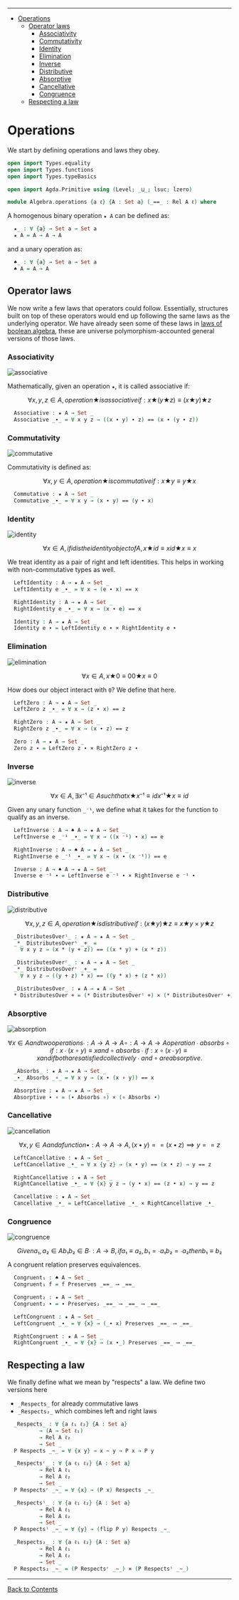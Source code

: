 <!-- START doctoc generated TOC please keep comment here to allow auto update -->
<!-- DON'T EDIT THIS SECTION, INSTEAD RE-RUN doctoc TO UPDATE -->
****

- [Operations](#operations)
  - [Operator laws](#operator-laws)
    - [Associativity](#associativity)
    - [Commutativity](#commutativity)
    - [Identity](#identity)
    - [Elimination](#elimination)
    - [Inverse](#inverse)
    - [Distributive](#distributive)
    - [Absorptive](#absorptive)
    - [Cancellative](#cancellative)
    - [Congruence](#congruence)
  - [Respecting a law](#respecting-a-law)

<!-- END doctoc generated TOC please keep comment here to allow auto update -->


# Operations

We start by defining operations and laws they obey.

```agda
open import Types.equality
open import Types.functions
open import Types.typeBasics

open import Agda.Primitive using (Level; _⊔_; lsuc; lzero)

module Algebra.operations {a ℓ} {A : Set a} (_==_ : Rel A ℓ) where
```

A homogenous binary operation `★ A` can be defined as:

```agda
  ★_ : ∀ {a} → Set a → Set a
  ★ A = A → A → A
```

and a unary operation as:

```agda
  ♠_ : ∀ {a} → Set a → Set a
  ♠ A = A → A
```

## Operator laws

We now write a few laws that operators could follow. Essentially, structures built on top of these operators would end up following the same laws as the underlying operator. We have already seen some of these laws in [laws of boolean algebra](./Logic.laws.html), these are universe polymorphism-accounted general versions of those laws.

### Associativity

![associative](associative.png)

Mathematically, given an operation `★`, it is called associative if:

```math
∀ x, y, z ∈ A,
operation ★ is associative if:

x ★ (y ★ z) ≡ (x ★ y) ★ z
```

```agda
  Associative : ★ A → Set _
  Associative _∙_ = ∀ x y z → ((x ∙ y) ∙ z) == (x ∙ (y ∙ z))
```

### Commutativity

![commutative](commutative.png)

Commutativity is defined as:

```math
∀ x, y ∈ A,
operation ★ is commutative if:

x ★ y ≡ y ★ x
```

```agda
  Commutative : ★ A → Set _
  Commutative _∙_ = ∀ x y → (x ∙ y) == (y ∙ x)
```

### Identity

![identity](identity.png)

```math
∀ x ∈ A,
if id is the identity object of A,

x ★ id ≡ x
id ★ x ≡ x
```

We treat identity as a pair of right and left identities. This helps in working with non-commutative types as well.

```agda
  LeftIdentity : A → ★ A → Set _
  LeftIdentity e _∙_ = ∀ x → (e ∙ x) == x

  RightIdentity : A → ★ A → Set _
  RightIdentity e _∙_ = ∀ x → (x ∙ e) == x

  Identity : A → ★ A → Set _
  Identity e ∙ = LeftIdentity e ∙ × RightIdentity e ∙
```

### Elimination

![elimination](elimination.png)

```math
∀ x ∈ A,

x ★ 0 ≡ 0
0 ★ x ≡ 0
```

How does our object interact with `0`? We define that here.

```agda
  LeftZero : A → ★ A → Set _
  LeftZero z _∙_ = ∀ x → (z ∙ x) == z

  RightZero : A → ★ A → Set _
  RightZero z _∙_ = ∀ x → (x ∙ z) == z

  Zero : A → ★ A → Set _
  Zero z ∙ = LeftZero z ∙ × RightZero z ∙
```

### Inverse

![inverse](inverse.png)

```math
∀ x ∈ A, ∃ x⁻¹ ∈ A such that

x ★ x⁻¹ ≡ id

x⁻¹ ★ x ≡ id
```

Given any unary function `_⁻¹`, we define what it takes for the function to qualify as an inverse.

```agda
  LeftInverse : A → ♠ A → ★ A → Set _
  LeftInverse e _⁻¹ _∙_ = ∀ x → ((x ⁻¹) ∙ x) == e

  RightInverse : A → ♠ A → ★ A → Set _
  RightInverse e _⁻¹ _∙_ = ∀ x → (x ∙ (x ⁻¹)) == e

  Inverse : A → ♠ A → ★ A → Set _
  Inverse e ⁻¹ ∙ = LeftInverse e ⁻¹ ∙ × RightInverse e ⁻¹ ∙
```

### Distributive

![distributive](distributive.png)

```math
∀ x, y, z ∈ A,
operation ★ is distributive if:

( x ★ y ) ★ z ≡ x ★ y × y ★ z
```

```agda
  _DistributesOverˡ_ : ★ A → ★ A → Set _
  _*_ DistributesOverˡ _+_ =
    ∀ x y z → (x * (y + z)) == ((x * y) + (x * z))

  _DistributesOverʳ_ : ★ A → ★ A → Set _
  _*_ DistributesOverʳ _+_ =
    ∀ x y z → ((y + z) * x) == ((y * x) + (z * x))

  _DistributesOver_ : ★ A → ★ A → Set _
  * DistributesOver + = (* DistributesOverˡ +) × (* DistributesOverʳ +)
```

### Absorptive

![absorption](absorption.png)

```math
∀ x ∈ A and two operations
 ∙ : A → A → A
 ∘ : A → A → A

operation ∙ absorbs ∘ if:

x ∙ (x ∘ y) ≡ x

and ∘ absorbs ∙ if:
x ∘ (x ∙ y) ≡ x

and if both are satisfied collectively ∙ and ∘ are absorptive.
```

```agda
  _Absorbs_ : ★ A → ★ A → Set _
  _∙_ Absorbs _∘_ = ∀ x y → (x ∙ (x ∘ y)) == x

  Absorptive : ★ A → ★ A → Set _
  Absorptive ∙ ∘ = (∙ Absorbs ∘) × (∘ Absorbs ∙)
```

### Cancellative

![cancellation](cancellation.png)

```math
∀ x, y ∈ A
and a function • : A → A → A,

(x • y) == (x • z) ⟹ y == z
```

```agda
  LeftCancellative : ★ A → Set _
  LeftCancellative _•_ = ∀ x {y z} → (x • y) == (x • z) → y == z

  RightCancellative : ★ A → Set _
  RightCancellative _•_ = ∀ {x} y z → (y • x) == (z • x) → y == z

  Cancellative : ★ A → Set _
  Cancellative _•_ = LeftCancellative _•_ × RightCancellative _•_
```

### Congruence

![congruence](congruence.png)

```math
Given
  a₁, a₂ ∈ A
  b₁ b₂ ∈ B
  ∙ : A → B,

if a₁ ≡ a₂,
   b₁ = ∙ a₁
   b₂ = ∙ a₂
then b₁ ≡ b₂
```

A congruent relation preserves equivalences.

```agda
  Congruent₁ : ♠ A → Set _
  Congruent₁ f = f Preserves _==_ ⟶ _==_

  Congruent₂ : ★ A → Set _
  Congruent₂ ∙ = ∙ Preserves₂ _==_ ⟶ _==_ ⟶ _==_

  LeftCongruent : ★ A → Set _
  LeftCongruent _∙_ = ∀ {x} → (_∙ x) Preserves _==_ ⟶ _==_

  RightCongruent : ★ A → Set _
  RightCongruent _∙_ = ∀ {x} → (x ∙_) Preserves _==_ ⟶ _==_
```

## Respecting a law

We finally define what we mean by "respects" a law. We define two versions here

- `_Respects_` for already commutative laws
- `_Respects₂_` which combines left and right laws

```agda
  _Respects_ : ∀ {a ℓ₁ ℓ₂} {A : Set a}
          → (A → Set ℓ₁)
          → Rel A ℓ₂
          → Set _
  P Respects _∼_ = ∀ {x y} → x ∼ y → P x → P y

  _Respectsʳ_ : ∀ {a ℓ₁ ℓ₂} {A : Set a}
          → Rel A ℓ₁
          → Rel A ℓ₂
          → Set _
  P Respectsʳ _∼_ = ∀ {x} → (P x) Respects _∼_

  _Respectsˡ_ : ∀ {a ℓ₁ ℓ₂} {A : Set a}
          → Rel A ℓ₁
          → Rel A ℓ₂
          → Set _
  P Respectsˡ _∼_ = ∀ {y} → (flip P y) Respects _∼_

  _Respects₂_ : ∀ {a ℓ₁ ℓ₂} {A : Set a}
          → Rel A ℓ₁
          → Rel A ℓ₂
          → Set _
  P Respects₂ _∼_ = (P Respectsʳ _∼_) × (P Respectsˡ _∼_)
```


****
[Back to Contents](./contents.html)
